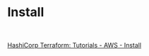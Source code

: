 # Install

<br>

[HashiCorp Terraform: Tutorials - AWS - Install](https://developer.hashicorp.com/terraform/tutorials/aws-get-started/install-cli)   